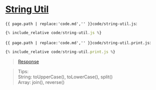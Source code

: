 # [String Util](code.zip)

`{{ page.path | replace:'code.md','' }}code/string-util.js`:

```js
{% include_relative code/string-util.js %}
```

`{{ page.path | replace:'code.md','' }}code/string-util.print.js`:

```js
{% include_relative code/string-util.print.js %}
```

> [Response](response/string-util.js)

> Tips:<br>
> String: toUpperCase(), toLowerCase(), split() <br>
> Array: join(), reverse()
